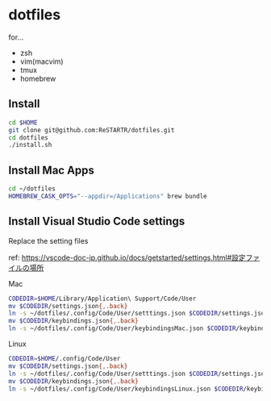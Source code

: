 # dotfiles

for...

- zsh
- vim(macvim)
- tmux
- homebrew

## Install

```bash
cd $HOME
git clone git@github.com:ReSTARTR/dotfiles.git
cd dotfiles
./install.sh
```

## Install Mac Apps

```bash
cd ~/dotfiles
HOMEBREW_CASK_OPTS="--appdir=/Applications" brew bundle
```

## Install Visual Studio Code settings

Replace the setting files

ref: https://vscode-doc-jp.github.io/docs/getstarted/settings.html#設定ファイルの場所

Mac

```bash
CODEDIR=$HOME/Library/Application\ Support/Code/User
mv $CODEDIR/settings.json{,.back}
ln -s ~/dotfiles/.config/Code/User/setttings.json $CODEDIR/settings.json
mv $CODEDIR/keybindings.json{,.back}
ln -s ~/dotfiles/.config/Code/User/keybindingsMac.json $CODEDIR/keybindings.json
```

Linux

```bash
CODEDIR=$HOME/.config/Code/User
mv $CODEDIR/settings.json{,.back}
ln -s ~/dotfiles/.config/Code/User/setttings.json $CODEDIR/settings.json
mv $CODEDIR/keybindings.json{,.back}
ln -s ~/dotfiles/.config/Code/User/keybindingsLinux.json $CODEDIR/keybindings.json
```
